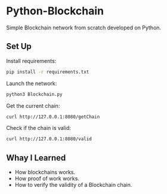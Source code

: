 # Python-Blockchain
Simple Blockchain network from scratch developed on Python. 

## Set Up
Install requirements:
```bash
pip install -r requirements.txt
```
Launch the network:
```bash
python3 Blockchain.py
```

Get the current chain:
```bash
curl http://127.0.0.1:8080/getChain
```

Check if the chain is valid:
```bash
curl http://127.0.0.1:8080/valid
```

## Whay I Learned
- How blockchains works.
- How proof of work works.
- How to verify the validity of a Blockchain chain.
